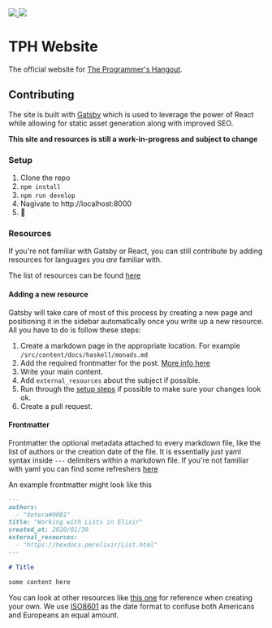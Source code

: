 <a href="https://discord.gg/programming">
  <img src="https://img.shields.io/discord/244230771232079873?color=%23dc1529&label=The%20Programmers%20Hangout" />
</a>

<a href="https://discord.gg/programming">
  <img src="https://cdn.discordapp.com/banners/244230771232079873/ab1a9d5657892f173d5dd752b21d318f.jpg?size=1024" />
</a>

# TPH Website

The official website for [The Programmer's Hangout](https://discord.gg/programming).

## Contributing

The site is built with [Gatsby](https://github.com/gatsbyjs/gatsby) which is used to leverage the power of React while
allowing for static asset generation along with improved SEO.

**This site and resources is still a work-in-progress and subject to change**

### Setup

1. Clone the repo
2. `npm install`
3. `npm run develop`
4. Nagivate to http://localhost:8000
5. :tada:

### Resources

If you're not familiar with Gatsby or React, you can still contribute by adding resources for languages you _are_ familiar with.

The list of resources can be found [here](/src/content/resources)

#### Adding a new resource

Gatsby will take care of most of this process by creating a new page and positioning it in the sidebar automatically once you write up a new resource. All you have to do is follow these steps:

1. Create a markdown page in the appropriate location. For example `/src/content/docs/haskell/monads.md`
2. Add the required frontmatter for the post. [More info here](#frontmatter)
3. Write your main content.
4. Add `external_resources` about the subject if possible.
5. Run through the [setup steps](#setup) if possible to make sure your changes look ok.
6. Create a pull request.

#### Frontmatter

Frontmatter the optional metadata attached to every markdown file, like the list of authors or the creation date of the file. It is essentially just yaml syntax inside `---` delimiters within a markdown file. If you're not familiar with yaml you can find some refreshers [here](https://learnxinyminutes.com/docs/yaml/)

An example frontmatter might look like this

```md
---
authors:
  - "Xetera#0001"
title: "Working with Lists in Elixir"
created_at: 2020/01/30
external_resources:
  - "https://hexdocs.pm/elixir/List.html"
---

# Title

some content here
```

You can look at other resources like [this one](/src/content/resources/javascript/promises/intro.md) for reference when creating your own. We use [ISO8601](https://en.wikipedia.org/wiki/ISO_8601) as the date format to confuse both Americans and Europeans an equal amount.
